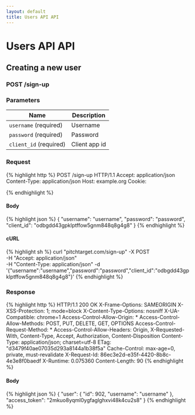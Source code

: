 ```yaml
---
layout: default
title: Users API API
---
```


# Users API API

## Creating a new user

### POST /sign-up


### Parameters

Name | Description |
-----|-------------|
`username` (required) | Username |
`password` (required) | Password |
`client_id` (required) | Client app id |

### Request

{% highlight http %}
POST /sign-up HTTP/1.1
Accept: application/json
Content-Type: application/json
Host: example.org
Cookie: 

{% endhighlight %}

#### Body

{% highlight json %}
{
  "username": "username",
  "password": "password",
  "client_id": "odbgdd43gpklptffow5gnm848q8g4g8"
}
{% endhighlight %}

#### cURL

{% highlight sh %}
curl "pitchtarget.com/sign-up" -X POST \
	-H "Accept: application/json" \
	-H "Content-Type: application/json" -d '{"username":"username","password":"password","client_id":"odbgdd43gpklptffow5gnm848q8g4g8"}'
{% endhighlight %}

### Response

{% highlight http %}
HTTP/1.1 200 OK
X-Frame-Options: SAMEORIGIN
X-XSS-Protection: 1; mode=block
X-Content-Type-Options: nosniff
X-UA-Compatible: chrome=1
Access-Control-Allow-Origin: *
Access-Control-Allow-Methods: POST, PUT, DELETE, GET, OPTIONS
Access-Control-Request-Method: *
Access-Control-Allow-Headers: Origin, X-Requested-With, Content-Type, Accept, Authorization, Content-Disposition
Content-Type: application/json; charset=utf-8
ETag: "d3479f40ae07035d293a8144a1b38f5a"
Cache-Control: max-age=0, private, must-revalidate
X-Request-Id: 86ec3e2d-e35f-4420-8b8c-4e3e8f0baedf
X-Runtime: 0.075360
Content-Length: 90
{% endhighlight %}

#### Body

{% highlight json %}
{
  "user": {
    "id": 902,
    "username": "username"
  },
  "access_token": "2mkuo8yqml0ygfaglghxvi48k4cu2s8"
}
{% endhighlight %}

